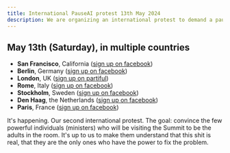 ```yaml
---
title: International PauseAI protest 13th May 2024
description: We are organizing an international protest to demand a pause on dangerous AI development.
---
```


## May 13th (Saturday), in multiple countries

- **San Francisco**, California ([sign up on facebook](https://fb.me/e/3ntx9VgVc))
- **Berlin**, Germany ([sign up on facebook](https://fb.me/e/pDNuGkU4g))
- **London**, UK ([sign up on partiful](https://partiful.com/e/JWPe9q6IJ9peRKvwhYEl))
- **Rome**, Italy ([sign up on facebook](https://fb.me/e/75oMXPp9A))
- **Stockholm**, Sweden ([sign up on facebook](https://fb.me/e/bbNKA6hob))
- **Den Haag**, the Netherlands ([sign up on facebook](https://fb.me/e/7RCrwkt6j))
- **Paris**, France ([sign up on facebook](https://fb.me/e/1odYJubq5))

It's happening. Our second international protest.
The goal: convince the few powerful individuals (ministers) who will be visiting the Summit to be the adults in the room.
It's up to us to make them understand that this shit is real, that they are the only ones who have the power to fix the problem.
